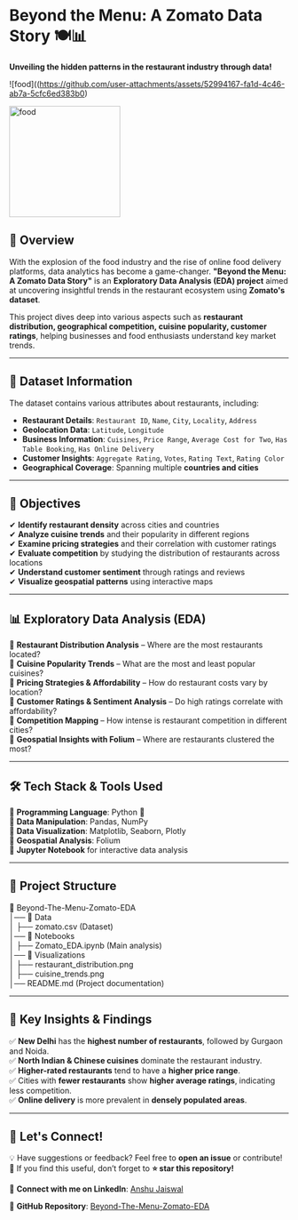 # Beyond the Menu: A Zomato Data Story 🍽️📊
**Unveiling the hidden patterns in the restaurant industry through data!**

![food]((https://github.com/user-attachments/assets/52994167-fa1d-4c46-ab7a-5cfc6ed383b0)

<img src="https://github.com/user-attachments/assets/52994167-fa1d-4c46-ab7a-5cfc6ed383b0" alt="food" width="200"/>


## 📌 Overview
With the explosion of the food industry and the rise of online food delivery platforms, data analytics has become a game-changer. **"Beyond the Menu: A Zomato Data Story"** is an **Exploratory Data Analysis (EDA) project** aimed at uncovering insightful trends in the restaurant ecosystem using **Zomato's dataset**.

This project dives deep into various aspects such as **restaurant distribution, geographical competition, cuisine popularity, customer ratings**, helping businesses and food enthusiasts understand key market trends.

---

## 📂 Dataset Information
The dataset contains various attributes about restaurants, including:

- **Restaurant Details**: `Restaurant ID`, `Name`, `City`, `Locality`, `Address`
- **Geolocation Data**: `Latitude`, `Longitude`
- **Business Information**: `Cuisines`, `Price Range`, `Average Cost for Two`, `Has Table Booking`, `Has Online Delivery`
- **Customer Insights**: `Aggregate Rating`, `Votes`, `Rating Text`, `Rating Color`
- **Geographical Coverage**: Spanning multiple **countries and cities**

---

## 🎯 Objectives
✔ **Identify restaurant density** across cities and countries  
✔ **Analyze cuisine trends** and their popularity in different regions  
✔ **Examine pricing strategies** and their correlation with customer ratings  
✔ **Evaluate competition** by studying the distribution of restaurants across locations  
✔ **Understand customer sentiment** through ratings and reviews  
✔ **Visualize geospatial patterns** using interactive maps  

---

## 📊 Exploratory Data Analysis (EDA)
🔹 **Restaurant Distribution Analysis** – Where are the most restaurants located?  
🔹 **Cuisine Popularity Trends** – What are the most and least popular cuisines?  
🔹 **Pricing Strategies & Affordability** – How do restaurant costs vary by location?  
🔹 **Customer Ratings & Sentiment Analysis** – Do high ratings correlate with affordability?  
🔹 **Competition Mapping** – How intense is restaurant competition in different cities?  
🔹 **Geospatial Insights with Folium** – Where are restaurants clustered the most?  

---

## 🛠️ Tech Stack & Tools Used
📌 **Programming Language**: Python 🐍  
📌 **Data Manipulation**: Pandas, NumPy  
📌 **Data Visualization**: Matplotlib, Seaborn, Plotly  
📌 **Geospatial Analysis**: Folium  
📌 **Jupyter Notebook** for interactive data analysis  

---

## 📁 Project Structure
📂 Beyond-The-Menu-Zomato-EDA <br>
│── 📁 Data<br>
│   ├── zomato.csv (Dataset) <br>
│── 📁 Notebooks <br>
│   ├── Zomato_EDA.ipynb (Main analysis) <br>
│── 📁 Visualizations <br>
│   ├── restaurant_distribution.png <br>
│   ├── cuisine_trends.png <br>
│── README.md (Project documentation) <br>


---

## 🔮 Key Insights & Findings
✅ **New Delhi** has the **highest number of restaurants**, followed by Gurgaon and Noida.  
✅ **North Indian & Chinese cuisines** dominate the restaurant industry.  
✅ **Higher-rated restaurants** tend to have a **higher price range**.  
✅ Cities with **fewer restaurants** show **higher average ratings**, indicating less competition.  
✅ **Online delivery** is more prevalent in **densely populated areas**.  

---

## 🤝 Let's Connect!
💡 Have suggestions or feedback? Feel free to **open an issue** or contribute!  
🚀 If you find this useful, don’t forget to **⭐ star this repository!**  

📢 **Connect with me on LinkedIn**: [Anshu Jaiswal](http://linkedin.com/in/anshupjaiswal/)  

🔗 **GitHub Repository**: [Beyond-The-Menu-Zomato-EDA](https://github.com/JaiswalAnshu)  
